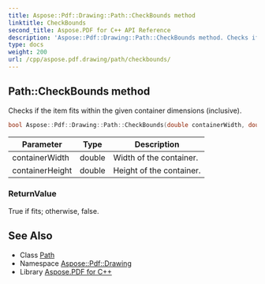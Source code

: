 ```yaml
---
title: Aspose::Pdf::Drawing::Path::CheckBounds method
linktitle: CheckBounds
second_title: Aspose.PDF for C++ API Reference
description: 'Aspose::Pdf::Drawing::Path::CheckBounds method. Checks if the item fits within the given container dimensions (inclusive) in C++.'
type: docs
weight: 200
url: /cpp/aspose.pdf.drawing/path/checkbounds/
---
```

## Path::CheckBounds method


Checks if the item fits within the given container dimensions (inclusive).

```cpp
bool Aspose::Pdf::Drawing::Path::CheckBounds(double containerWidth, double containerHeight) override
```


| Parameter | Type | Description |
| --- | --- | --- |
| containerWidth | double | Width of the container. |
| containerHeight | double | Height of the container. |

### ReturnValue

True if fits; otherwise, false.

## See Also

* Class [Path](../)
* Namespace [Aspose::Pdf::Drawing](../../)
* Library [Aspose.PDF for C++](../../../)
